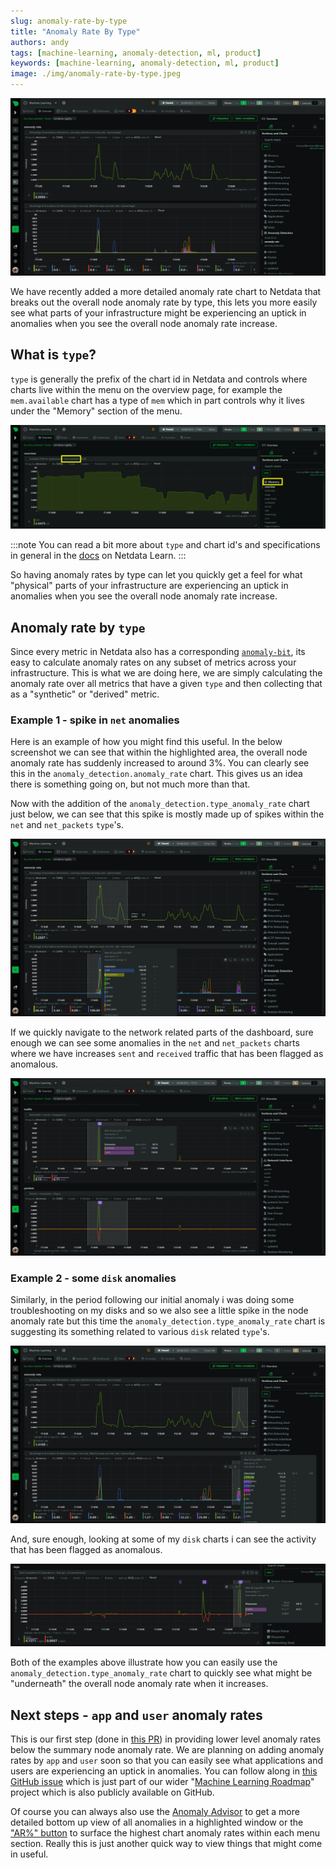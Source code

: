 ```yaml
---
slug: anomaly-rate-by-type
title: "Anomaly Rate By Type"
authors: andy
tags: [machine-learning, anomaly-detection, ml, product]
keywords: [machine-learning, anomaly-detection, ml, product]
image: ./img/anomaly-rate-by-type.jpeg
---
```


![anomaly-rate-by-type](./img/anomaly-rate-by-type.jpeg)

We have recently added a more detailed anomaly rate chart to Netdata that breaks out the overall node anomaly rate by type, this lets you more easily see what parts of your infrastructure might be experiencing an uptick in anomalies when you see the overall node anomaly rate increase.

<!--truncate-->

## What is `type`?

`type` is generally the prefix of the chart id in Netdata and controls where charts live within the menu on the overview page, for example the `mem.available` chart has a type of `mem` which in part controls why it lives under the "Memory" section of the menu.

![mem](./img/mem.svg)

:::note
You can read a bit more about `type` and chart id's and specifications in general in the [docs](https://learn.netdata.cloud/docs/data-collection/external-plugins/#chart) on Netdata Learn.
:::

So having anomaly rates by type can let you quickly get a feel for what "physical" parts of your infrastructure are experiencing an uptick in anomalies when you see the overall node anomaly rate increase.

## Anomaly rate by `type`

Since every metric in Netdata also has a corresponding [`anomaly-bit`](https://learn.netdata.cloud/docs/ml-and-troubleshooting/machine-learning-ml-powered-anomaly-detection#anomaly-bit---100--anomalous-0--normal), its easy to calculate anomaly rates on any subset of metrics across your infrastructure. This is what we are doing here, we are simply calculating the anomaly rate over all metrics that have a given `type` and then collecting that as a "synthetic" or "derived" metric.

### Example 1 - spike in `net` anomalies

Here is an example of how you might find this useful. In the below screenshot we can see that within the highlighted area, the overall node anomaly rate has suddenly increased to around 3%. You can clearly see this in the `anomaly_detection.anomaly_rate` chart. This gives us an idea there is something going on, but not much more than that.

Now with the addition of the `anomaly_detection.type_anomaly_rate` chart just below, we can see that this spike is mostly made up of spikes within the `net` and `net_packets` `type`'s.

![example1](./img/example1.jpeg)

If we quickly navigate to the network related parts of the dashboard, sure enough we can see some anomalies in the `net` and `net_packets` charts where we have increases `sent` and `received` traffic that has been flagged as anomalous.

![example1-net](./img/example1-net.jpeg)

### Example 2 - some `disk` anomalies

Similarly, in the period following our initial anomaly i was doing some troubleshooting on my disks and so we also see a little spike in the node anomaly rate but this time the `anomaly_detection.type_anomaly_rate` chart is suggesting its something related to various `disk` related `type`'s.

![example1-disk](./img/example1-disk.jpeg)

And, sure enough, looking at some of my `disk` charts i can see the activity that has been flagged as anomalous.

![example1-disk-detail](./img/example1-disk-detail.jpeg)

Both of the examples above illustrate how you can easily use the `anomaly_detection.type_anomaly_rate` chart to quickly see what might be "underneath" the overall node anomaly rate when it increases.

## Next steps - `app` and `user` anomaly rates

This is our first step (done in [this PR](https://github.com/netdata/netdata/pull/15856)) in providing lower level anomaly rates below the summary node anomaly rate. We are planning on adding anomaly rates by `app` and `user` soon so that you can easily see what applications and users are experiencing an uptick in anomalies. You can follow along in [this GitHub issue](https://github.com/netdata/netdata/issues/14788) which is just part of our wider "[Machine Learning Roadmap](https://github.com/orgs/netdata/projects/54)" project which is also publicly available on GitHub.

Of course you can always also use the [Anomaly Advisor](https://learn.netdata.cloud/docs/ml-and-troubleshooting/anomaly-advisor) to get a more detailed bottom up view of all anomalies in a highlighted window or the ["AR%" button](https://blog.netdata.cloud/anomaly-rates-in-the-menu/) to surface the highest chart anomaly rates within each menu section. Really this is just another quick way to view things that might come in useful.
